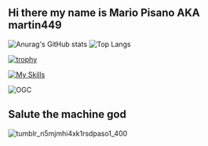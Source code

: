 ## Hi there my name is Mario Pisano AKA martin449

![Anurag's GitHub stats](https://github-readme-stats.vercel.app/api?username=martino449&show_icons=true&theme=gruvbox)      ![Top Langs](https://github-readme-stats.vercel.app/api/top-langs/?username=martino449&layout=pie&theme=gruvbox)



[![trophy](https://github-profile-trophy.vercel.app/?username=martino449)](https://github.com/ryo-ma/github-profile-trophy)




[![My Skills](https://skillicons.dev/icons?i=windows,robloxstudio,replit,cs,html,python,powershell,lua)](https://skillicons.dev)







![OGC](https://github.com/user-attachments/assets/e3879f82-4153-4f33-aa88-0cbaad9a4c7c)


## Salute the machine god
![tumblr_n5mjmhi4xk1rsdpaso1_400](https://github.com/user-attachments/assets/37733df0-87b8-4787-b967-a50aa386cf70)

